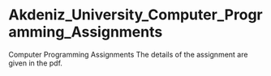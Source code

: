 # Akdeniz_University_Computer_Programming_Assignments
Computer Programming Assignments
The details of the assignment are given in the pdf.
